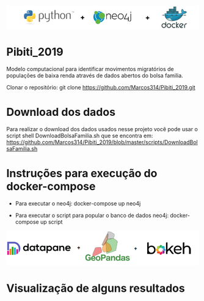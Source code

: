 ![](https://github.com/Marcos314/Pibiti_2019/blob/master/banner%20tcc.jpg)
# Pibiti_2019
Modelo computacional para identificar movimentos migratórios de populações de baixa renda através de dados abertos do bolsa familia.

Clonar o repositório: git clone https://github.com/Marcos314/Pibiti_2019.git

# Download dos dados
Para realizar o download dos dados usados nesse projeto você pode usar o script shell DownloadBolsaFamilia.sh que se encontra em: https://github.com/Marcos314/Pibiti_2019/blob/master/scripts/DownloadBolsaFamilia.sh

# Instruções para execução do docker-compose

- Para executar o neo4j:
  docker-compose up neo4j

- Para executar o script para popular o banco de dados neo4j: 
  docker-compose up script
  
 ![](https://github.com/Marcos314/Pibiti_2019/blob/master/ferramentas_visualizacao.png)
# Visualização de alguns resultados
